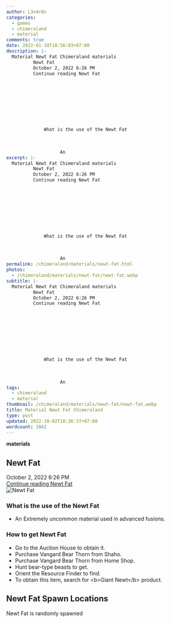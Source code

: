 ```yaml
---
author: L3n4r0x
categories:
  - games
  - chimeraland
  - material
comments: true
date: 2022-01-10T18:56:03+07:00
description: |-
  Material Newt Fat Chimeraland materials
          Newt Fat
          October 2, 2022 6:26 PM
          Continue reading Newt Fat
        
        
          
        
      
      
        
          
            
              What is the use of the Newt Fat
              
                
                  
                    An 
excerpt: |-
  Material Newt Fat Chimeraland materials
          Newt Fat
          October 2, 2022 6:26 PM
          Continue reading Newt Fat
        
        
          
        
      
      
        
          
            
              What is the use of the Newt Fat
              
                
                  
                    An 
permalink: /chimeraland/materials/newt-fat.html
photos:
  - /chimeraland/materials/newt-fat/newt-fat.webp
subtitle: |-
  Material Newt Fat Chimeraland materials
          Newt Fat
          October 2, 2022 6:26 PM
          Continue reading Newt Fat
        
        
          
        
      
      
        
          
            
              What is the use of the Newt Fat
              
                
                  
                    An 
tags:
  - chimeraland
  - material
thumbnail: /chimeraland/materials/newt-fat/newt-fat.webp
title: Material Newt Fat Chimeraland
type: post
updated: 2022-10-02T18:26:37+07:00
wordcount: 1042
---
```


<link
  rel="stylesheet"
  href="https://rawcdn.githack.com/dimaslanjaka/Web-Manajemen/870a349/css/bootstrap-5-3-0-alpha3-wrapper.css"
/>
<section id="bootstrap-wrapper">
  <div data-bs-theme="dark">
    <div
      class="row g-0 border rounded overflow-hidden flex-md-row mb-4 shadow-sm position-relative bg-dark text-light"
    >
      <div class="col p-4 d-flex flex-column position-static">
        <strong class="d-inline-block mb-2 text-success">materials</strong>
        <h2 class="mb-0">Newt Fat</h2>
        <div class="mb-1 text-muted">October 2, 2022 6:26 PM</div>
        <a
          href="/chimeraland/materials/newt-fat.html"
          class="stretched-link d-none text-primary"
          >Continue reading Newt Fat</a
        >
      </div>
      <div class="col-auto d-none d-md-block d-lg-block">
        <img
          src="https://www.webmanajemen.com/chimeraland/materials/newt-fat/newt-fat.webp"
          alt="Newt Fat"
        />
      </div>
    </div>
    <div class="row">
      <div class="col-lg-6 col-12 mb-2">
        <div class="card">
          <div class="card-body">
            <h3 class="card-title">What is the use of the Newt Fat</h3>
            <div class="card-text">
              <ul>
                <li>
                  An Extremely uncommon material used in advanced fusions.
                </li>
              </ul>
            </div>
          </div>
        </div>
      </div>
      <div class="col-lg-6 col-12 mb-2">
        <div class="card">
          <div class="card-body">
            <h3 class="card-title">How to get Newt Fat</h3>
            <div class="card-text">
              <ul>
                <li>Go to the Auction House to obtain it.</li>
                <li>Purchase Vangard Bear Thorn from Shaho.</li>
                <li>Purchase Vangard Bear Thorn from Home Shop.</li>
                <li>Hunt bear-type beasts to get.</li>
                <li>Orient the Resource Finder to find.</li>
                <li>
                  To obtain this item, search for &lt;b&gt;Giant Newt&lt;/b&gt;
                  product.
                </li>
              </ul>
            </div>
          </div>
        </div>
      </div>
      <div class="col-12 mb-2">
        <h2>Newt Fat Spawn Locations</h2>
        <p>Newt Fat is randomly spawned</p>
      </div>
    </div>
  </div>
</section>